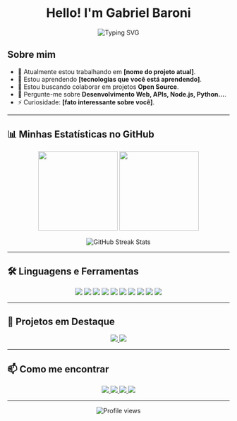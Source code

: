 <!-- TÍTULO E SAUDAÇÃO -->
<h1 align="center">Hello! I'm Gabriel Baroni</h1>
<p align="center">
  <img src="https://readme-typing-svg.herokuapp.com?color=%2336BCF7&size=25&center=true&vCenter=true&lines=Welcome_To_My_GitHub.html;Guy_Who_Love_To_Code.py;Interest_in_technologies.js" alt="Typing SVG">
</p>

<!-- SOBRE MIM -->
## Sobre mim

- 🔭 Atualmente estou trabalhando em **[nome do projeto atual]**.
- 🌱 Estou aprendendo **[tecnologias que você está aprendendo]**.
- 👯 Estou buscando colaborar em projetos **Open Source**.
- 💬 Pergunte-me sobre **Desenvolvimento Web, APIs, Node.js, Python...**.
- ⚡ Curiosidade: **[fato interessante sobre você]**.

---

<!-- STATUS E ESTATÍSTICAS DO GITHUB -->
## 📊 Minhas Estatísticas no GitHub

<p align="center">
  <img height="180em" src="https://github-readme-stats.vercel.app/api?username=Gabriel-Baroni&show_icons=true&theme=tokyonight&include_all_commits=true&count_private=true"/>
  <img height="180em" src="https://github-readme-stats.vercel.app/api/top-langs/?username=Gabriel-Baroni&layout=compact&langs_count=7&theme=tokyonight"/>
</p>

<p align="center">
  <img src="https://github-readme-streak-stats.herokuapp.com/?user=Gabriel-Baroni&theme=tokyonight" alt="GitHub Streak Stats">
</p>

---

<!-- LINGUAGENS E FERRAMENTAS -->
## 🛠️ Linguagens e Ferramentas

<p align="center">
  <img src="https://img.shields.io/badge/FlutterFlow-02569B?style=for-the-badge&logo=flutter&logoColor=white"/>
  <img src="https://img.shields.io/badge/Python-3776AB?style=for-the-badge&logo=python&logoColor=white"/>
  <img src="https://img.shields.io/badge/C%2B%2B-00599C?style=for-the-badge&logo=c%2B%2B&logoColor=white"/>
  <img src="https://img.shields.io/badge/Firebase-FFCA28?style=for-the-badge&logo=firebase&logoColor=black"/>
  <img src="https://img.shields.io/badge/MySQL-4479A1?style=for-the-badge&logo=mysql&logoColor=white"/>
  <img src="https://img.shields.io/badge/Supabase-3FCF8E?style=for-the-badge&logo=supabase&logoColor=white"/>
  <img src="https://img.shields.io/badge/HTML5-E34F26?style=for-the-badge&logo=html5&logoColor=white"/>
  <img src="https://img.shields.io/badge/CSS3-1572B6?style=for-the-badge&logo=css3&logoColor=white"/>
  <img src="https://img.shields.io/badge/JavaScript-F7DF1E?style=for-the-badge&logo=javascript&logoColor=black"/>
  <img src="https://img.shields.io/badge/TypeScript-007ACC?style=for-the-badge&logo=typescript&logoColor=white"/>


  <!-- Adicione mais badges de tecnologias que você utiliza -->
</p>

---

<!-- PROJETOS EM DESTAQUE -->
## 🚀 Projetos em Destaque

<p align="center">
  <a href="https://github.com/seu-usuario-github/nome-do-projeto">
    <img src="https://github-readme-stats.vercel.app/api/pin/?username=seu-usuario-github&repo=nome-do-projeto&theme=tokyonight" />
  </a>
  <a href="https://github.com/seu-usuario-github/outro-projeto">
    <img src="https://github-readme-stats.vercel.app/api/pin/?username=seu-usuario-github&repo=outro-projeto&theme=tokyonight" />
  </a>
</p>

---

<!-- CONTATOS E REDES SOCIAIS -->
## 📫 Como me encontrar

<p align="center">
  <a href="https://www.linkedin.com/in/seu-usuario-linkedin/">
    <img src="https://img.shields.io/badge/LinkedIn-0077B5?style=for-the-badge&logo=linkedin&logoColor=white" />
  </a>
  <a href="mailto:seu-email@gmail.com">
    <img src="https://img.shields.io/badge/Gmail-D14836?style=for-the-badge&logo=gmail&logoColor=white" />
  </a>
  <a href="https://twitter.com/seu-usuario-twitter">
    <img src="https://img.shields.io/badge/Twitter-1DA1F2?style=for-the-badge&logo=twitter&logoColor=white" />
  </a>
  <a href="https://github.com/seu-usuario-github">
    <img src="https://img.shields.io/badge/GitHub-100000?style=for-the-badge&logo=github&logoColor=white" />
  </a>
</p>

---

<p align="center">
  <img src="https://komarev.com/ghpvc/?username=seu-usuario-github&label=Profile%20views&color=0e75b6&style=flat" alt="Profile views" />
</p>



